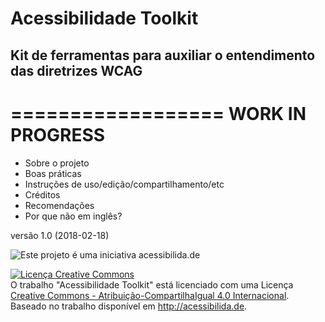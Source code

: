 # Acessibilidade Toolkit
## Kit de ferramentas para auxiliar o entendimento das diretrizes WCAG

==================
WORK IN PROGRESS
==================

* Sobre o projeto
* Boas práticas
* Instruções de uso/edição/compartilhamento/etc
* Créditos
* Recomendações
* Por que não em inglês?

versão 1.0 (2018-02-18)

<img alt="Este projeto é uma iniciativa acessibilida.de" src="http://acessibilida.de/img/logo-acessibilidade-projeto-iniciativa.png" />

<a rel="license" href="http://creativecommons.org/licenses/by-sa/4.0/"><img alt="Licença Creative Commons" style="border-width:0" src="https://i.creativecommons.org/l/by-sa/4.0/88x31.png" /></a><br />O trabalho <span xmlns:dct="http://purl.org/dc/terms/" property="dct:title">"Acessibilidade Toolkit"</span> está licenciado com uma Licença <a rel="license" href="https://creativecommons.org/licenses/by-sa/4.0/deed.pt_BR">Creative Commons - Atribuição-CompartilhaIgual 4.0 Internacional</a>.<br />Baseado no trabalho disponível em <a xmlns:dct="http://purl.org/dc/terms/" href="http://acessibilida.de" rel="dct:source">http://acessibilida.de</a>.

